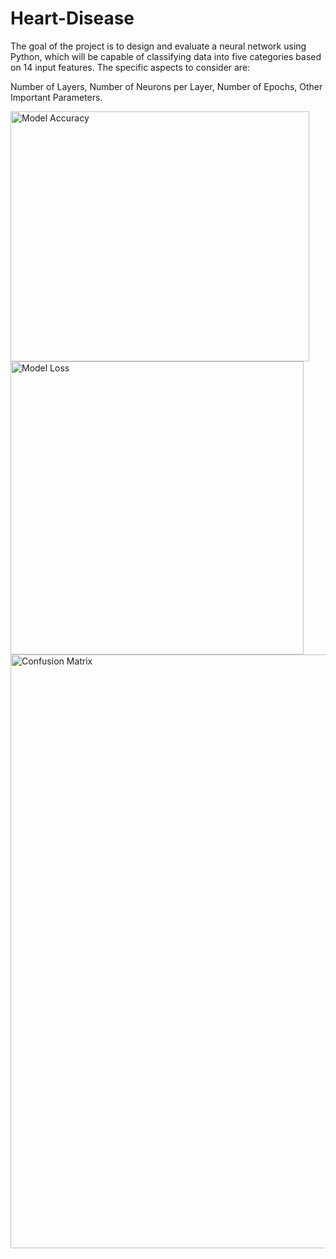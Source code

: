 # Heart-Disease
The goal of the project is to design and evaluate a neural network using Python, which will be capable of classifying data into five categories based on 14 input features. The specific aspects to consider are: 

Number of Layers, Number of Neurons per Layer, Number of Epochs, Other Important Parameters.

<img height="400" width="478" alt="Model Accuracy" src="https://github.com/user-attachments/assets/0ac58b52-5a7c-494e-9af9-803ccfd612cc">
<img width="469" alt="Model Loss" src="https://github.com/user-attachments/assets/18437c59-a547-475f-a317-8ae0c34ae0ac">
<img width="950" alt="Confusion Matrix" src="https://github.com/user-attachments/assets/05475dfd-18e4-4fb8-ac43-e968a6df681f">
